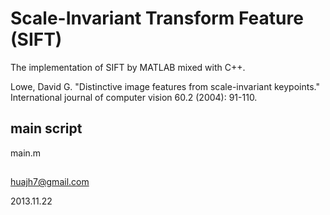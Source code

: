 Scale-Invariant Transform Feature (SIFT) 
====

The implementation of SIFT by MATLAB mixed with C++.

Lowe, David G. "Distinctive image features from scale-invariant keypoints." International journal of computer vision 60.2 (2004): 91-110.

## main script
main.m

##
huajh7@gmail.com

2013.11.22
